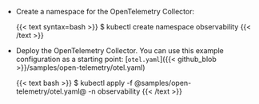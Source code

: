 ---
---
*   Create a namespace for the OpenTelemetry Collector:

    {{< text syntax=bash >}}
    $ kubectl create namespace observability
    {{< /text >}}

*   Deploy the OpenTelemetry Collector. You can use this example configuration as a starting point:
    [`otel.yaml`]({{< github_blob >}}/samples/open-telemetry/otel.yaml)

    {{< text bash >}}
    $ kubectl apply -f @samples/open-telemetry/otel.yaml@ -n observability
    {{< /text >}}
